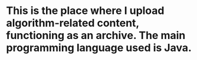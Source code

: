 # This is the place where I upload algorithm-related content, functioning as an archive. The main programming language used is Java.
